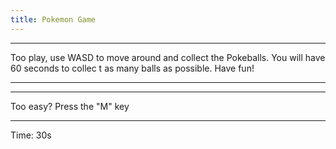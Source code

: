 ```yaml
---
title: Pokemon Game
---
```

<html>
<head lang="en">
    <meta charset="UTF-8">
    <title>Pokemon Game</title>
    <hr>Too play, use WASD to move around and collect the Pokeballs. You will have 60 seconds to collec t as many balls as possible. Have fun!<hr>
    <hr>Too easy? Press the "M" key<hr>
    <script src="https://code.jquery.com/jquery-1.9.1.js"></script>
    <div class="timer" id="timer">Time: 30s</div>
    <canvas id="canvas" width="800" height="500"></canvas>
    <script src="Pokescript.js"></script>
</head>
<body>
    <canvas id="canvas" width="600" height="460"></canvas>
</body>
</html>                                   